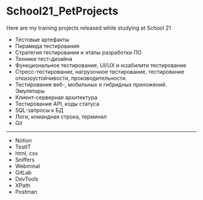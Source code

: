 # School21_PetProjects  
Here are my training projects released while studying at School 21  

- Тестовые артефакты  
- Пирамида тестирования  
- Стратегия тестирования и этапы разработки ПО  
- Техники тест-дизайна  
- Функциональное тестирование, UI/UX и юзабилити тестирование  
- Стресс-тестирование, нагрузочное тестирование, тестирование отказоустойчивости, производительности.  
- Тестирование веб-, мобильных и гибридных приложений. Эмуляторы  
- Клиент-серверная архитектура  
- Тестирование API, коды статуса  
- SQL-запросы к БД  
- Логи, командная строка, терминал  
- Git
---
- Notion
- TestIT
- html, css
- Sniffers
- Webminal
- GitLab
- DevTools
- XPath
- Postman
